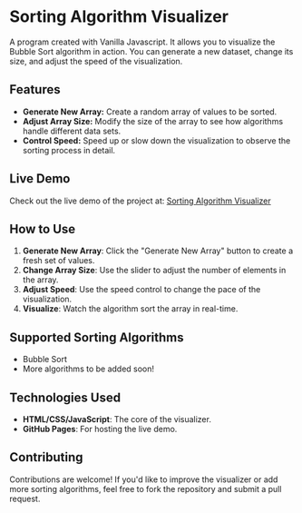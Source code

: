 # Sorting Algorithm Visualizer

A program created with Vanilla Javascript. It allows you to visualize the Bubble Sort algorithm in action. You can generate a new dataset, change its size, and adjust the speed of the visualization.

## Features

- **Generate New Array:** Create a random array of values to be sorted.
- **Adjust Array Size:** Modify the size of the array to see how algorithms handle different data sets.
- **Control Speed:** Speed up or slow down the visualization to observe the sorting process in detail.

## Live Demo

Check out the live demo of the project at: [Sorting Algorithm Visualizer](https://froxzen.github.io/Sorting-Algorithm/)

## How to Use

1. **Generate New Array**: Click the "Generate New Array" button to create a fresh set of values.
2. **Change Array Size**: Use the slider to adjust the number of elements in the array.
3. **Adjust Speed**: Use the speed control to change the pace of the visualization.
4. **Visualize**: Watch the algorithm sort the array in real-time.

## Supported Sorting Algorithms

- Bubble Sort
- More algorithms to be added soon!

## Technologies Used

- **HTML/CSS/JavaScript**: The core of the visualizer.
- **GitHub Pages**: For hosting the live demo.

## Contributing

Contributions are welcome! If you'd like to improve the visualizer or add more sorting algorithms, feel free to fork the repository and submit a pull request.
